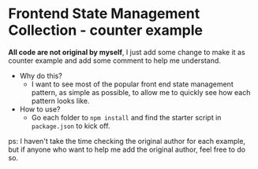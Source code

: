 # Frontend State Management Collection - counter example

**All code are not original by myself**, I just add some change to make it as counter example and add some comment to help me understand.

- Why do this?
  - I want to see most of the popular front end state management pattern, as simple as possible, to allow me to quickly see how each pattern looks like.
- How to use?
  - Go each folder to `npm install` and find the starter script in `package.json` to kick off.

ps:
I haven't take the time checking the original author for each example, but if anyone who want to help me add the original author, feel free to do so.
